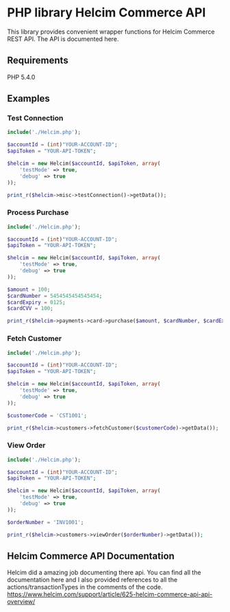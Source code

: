 PHP library Helcim Commerce API
=============
This library provides convenient wrapper functions for Helcim Commerce REST API. The API is documented here.

Requirements
--------
PHP 5.4.0

Examples
--------

### Test Connection
```php
include('./Helcim.php');

$accountId = (int)"YOUR-ACCOUNT-ID";
$apiToken = "YOUR-API-TOKEN";

$helcim = new Helcim($accountId, $apiToken, array(
    'testMode' => true,
    'debug' => true
));

print_r($helcim->misc->testConnection()->getData());
```

### Process Purchase
```php
include('./Helcim.php');

$accountId = (int)"YOUR-ACCOUNT-ID";
$apiToken = "YOUR-API-TOKEN";

$helcim = new Helcim($accountId, $apiToken, array(
    'testMode' => true,
    'debug' => true
));

$amount = 100;
$cardNumber = 5454545454545454;
$cardExpiry = 0125;
$cardCVV = 100;

print_r($helcim->payments->card->purchase($amount, $cardNumber, $cardExpiry, $cardCVV)->getData());
```

### Fetch Customer
```php
include('./Helcim.php');

$accountId = (int)"YOUR-ACCOUNT-ID";
$apiToken = "YOUR-API-TOKEN";

$helcim = new Helcim($accountId, $apiToken, array(
    'testMode' => true,
    'debug' => true
));

$customerCode = 'CST1001';

print_r($helcim->customers->fetchCustomer($customerCode)->getData());
```

### View Order
```php
include('./Helcim.php');

$accountId = (int)"YOUR-ACCOUNT-ID";
$apiToken = "YOUR-API-TOKEN";

$helcim = new Helcim($accountId, $apiToken, array(
    'testMode' => true,
    'debug' => true
));

$orderNumber = 'INV1001';

print_r($helcim->customers->viewOrder($orderNumber)->getData());
```

## Helcim Commerce API Documentation
Helcim did a amazing job documenting there api. You can find all the documentation here and I also provided references to all the actions/transactionTypes in the comments of the code.
https://www.helcim.com/support/article/625-helcim-commerce-api-api-overview/
